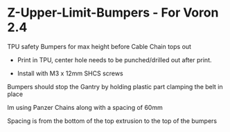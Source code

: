 # Z-Upper-Limit-Bumpers - For Voron 2.4

TPU safety Bumpers for max height before Cable Chain tops out

- Print in TPU, center hole needs to be punched/drilled out after print.

- Install with M3 x 12mm SHCS screws



Bumpers should stop the Gantry by holding plastic part clamping the belt in place

Im using Panzer Chains along with a spacing of 60mm

Spacing is from the bottom of the top extrusion to the top of the bumpers
